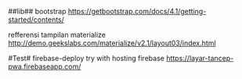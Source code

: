 ##lib##
bootstrap
https://getbootstrap.com/docs/4.1/getting-started/contents/

refferensi tampilan materialize
http://demo.geekslabs.com/materialize/v2.1/layout03/index.html


#Test#
firebase-deploy
try with hosting firebase https://layar-tancep-pwa.firebaseapp.com/